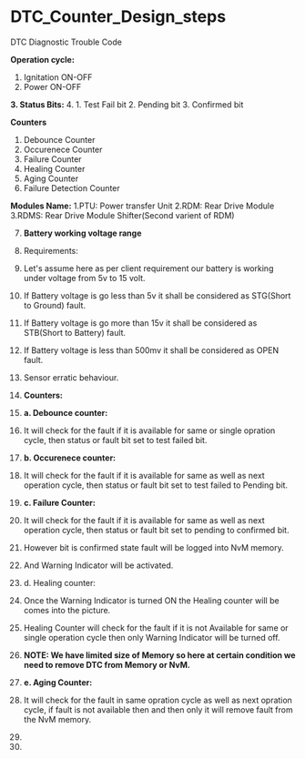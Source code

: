 # DTC_Counter_Design_steps
DTC Diagnostic Trouble Code

**Operation cycle:**
1. Ignitation ON-OFF
2. Power ON-OFF

**3. Status Bits:**
4. 1. Test Fail bit
   2. Pending bit
   3. Confirmed bit

**Counters**
1. Debounce Counter
2. Occurenece Counter
3. Failure Counter
4. Healing Counter
5. Aging Counter
6. Failure Detection Counter

**Modules Name:**
1.PTU: Power transfer Unit
2.RDM: Rear Drive Module 
3.RDMS: Rear Drive Module Shifter(Second varient of RDM)

7. **Battery working voltage range**
8. Requirements:
9. Let's assume here as per client requirement our battery is working under voltage from 5v to 15 volt.
10. If Battery voltage is go less than 5v it shall be considered as STG(Short to Ground) fault.
11. If Battery voltage is go more than 15v it shall be considered as STB(Short to Battery) fault.
12. If Battery voltage is less than 500mv it shall be considered as OPEN fault.
13. Sensor erratic behaviour.

14. **Counters:**
15. **a. Debounce counter:**
16. It will check for the fault if it is available for same or single opration cycle, then status or fault bit set to test failed bit.

17. **b. Occurenece counter:**
18. It will check for the fault if it is available for same as well as next operation cycle, then status or fault bit set to test failed  to Pending bit.

19. **c. Failure Counter:**
20. It will check for the fault if it is available for same as well as next operation cycle, then status or fault bit set to pending to confirmed bit.
21. However bit is confirmed state fault will be logged into NvM memory.
22. And Warning Indicator will be activated.

23. d. Healing counter:
24. Once the Warning Indicator is turned ON the Healing counter will be comes into the picture.
25. Healing Counter will check for the fault if it is not Available for same or single operation cycle then only Warning Indicator will be turned off.

26. **NOTE: We have limited size of Memory so here at certain condition we need to remove DTC from Memory or NvM.**

27. **e. Aging Counter:**
28. It will check for the fault in same opration cycle as well as next opration cycle, if fault is not available then and then only it will remove fault from the NvM memory.
29. 
30. 

    

